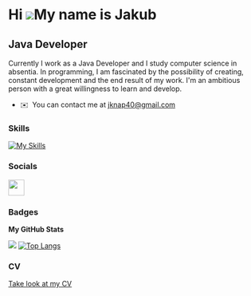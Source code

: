 Hi ![](https://user-images.githubusercontent.com/18350557/176309783-0785949b-9127-417c-8b55-ab5a4333674e.gif)My name is Jakub
===============================================================================================================================

Java Developer
--------------------------

Currently I work as a Java Developer and I study computer science in absentia.
In programming, I am
fascinated by the possibility of creating,
constant development and the end result
of my work. I'm an ambitious person with a
great willingness to learn and develop.

* ✉️  You can contact me at [jknap40@gmail.com](mailto:jknap40@gmail.com)

### Skills

[![My Skills](https://skillicons.dev/icons?i=java,spring,hibernate,postgres,mysql,maven,postman,rabbitmq,angular,cassandra,redis&theme=light)](https://skillicons.dev)


### Socials

<p align="left"> <a href="https://www.linkedin.com/in/jakub-knap/" target="_blank" rel="noreferrer"><img src="https://raw.githubusercontent.com/danielcranney/readme-generator/main/public/icons/socials/linkedin.svg" width="32" height="32" /></a></p>

### Badges

<b>My GitHub Stats</b>

<a href="http://www.github.com/jakubknap"><img src="https://github-readme-streak-stats.herokuapp.com/?user=jakubknap&stroke=ffffff&background=000000&ring=0891b2&fire=0891b2&currStreakNum=ffffff&currStreakLabel=0891b2&sideNums=ffffff&sideLabels=ffffff&dates=ffffff&hide_border=true" /></a>
[![Top Langs](https://github-readme-stats.vercel.app/api/top-langs/?username=jakubknap&layout=compact&theme=github_dark&hide_border=true)](https://github.com/jakubknap/github-readme-stats)

### CV

<a href="" align="left"> Take look at my CV </a>
